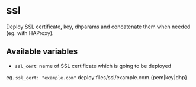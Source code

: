 # ssl

Deploy SSL certificate, key, dhparams and concatenate them when needed (eg. with HAProxy).

## Available variables

* `ssl_cert`: name of SSL certificate which is going to be deployed

eg. `ssl_cert: "example.com"` deploy files/ssl/example.com.{pem|key|dhp}
